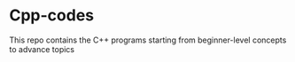 # Cpp-codes
This repo contains the C++ programs starting from beginner-level concepts to advance topics
